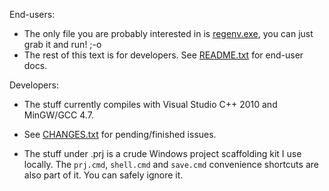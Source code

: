 End-users:

* The only file you are probably interested in is [regenv.exe](https://github.com/lunakid/regenv-win32/raw/master/test/vc/regenv.exe),
you can just grab it and run! ;-o
* The rest of this text is for developers. See [README.txt](README.txt) for end-user docs.


Developers:

* The stuff currently compiles with Visual Studio C++ 2010 and MinGW/GCC 4.7.

* See [CHANGES.txt](CHANGES.txt) for pending/finished issues.

* The stuff under .prj is a crude Windows project scaffolding kit I use locally.
  The `prj.cmd`, `shell.cmd` and `save.cmd` convenience shortcuts are also part of it.
  You can safely ignore it.
